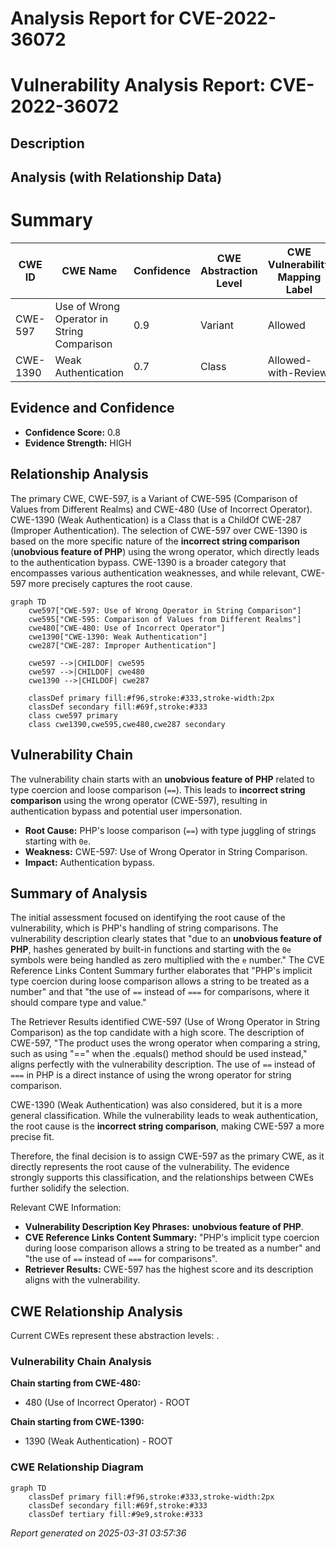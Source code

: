 # Analysis Report for CVE-2022-36072

# Vulnerability Analysis Report: CVE-2022-36072

## Description



## Analysis (with Relationship Data)

# Summary
| CWE ID | CWE Name | Confidence | CWE Abstraction Level | CWE Vulnerability Mapping Label | CWE-Vulnerability Mapping Notes |
|---|---|---|---|---|---|
| CWE-597 | Use of Wrong Operator in String Comparison | 0.9 | Variant | Allowed | Primary CWE |
| CWE-1390 | Weak Authentication | 0.7 | Class | Allowed-with-Review | Secondary Candidate |

## Evidence and Confidence

*   **Confidence Score:** 0.8
*   **Evidence Strength:** HIGH

## Relationship Analysis
The primary CWE, CWE-597, is a Variant of CWE-595 (Comparison of Values from Different Realms) and CWE-480 (Use of Incorrect Operator). CWE-1390 (Weak Authentication) is a Class that is a ChildOf CWE-287 (Improper Authentication). The selection of CWE-597 over CWE-1390 is based on the more specific nature of the **incorrect string comparison** (**unobvious feature of PHP**) using the wrong operator, which directly leads to the authentication bypass. CWE-1390 is a broader category that encompasses various authentication weaknesses, and while relevant, CWE-597 more precisely captures the root cause.

```mermaid
graph TD
    cwe597["CWE-597: Use of Wrong Operator in String Comparison"]
    cwe595["CWE-595: Comparison of Values from Different Realms"]
    cwe480["CWE-480: Use of Incorrect Operator"]
    cwe1390["CWE-1390: Weak Authentication"]
    cwe287["CWE-287: Improper Authentication"]

    cwe597 -->|CHILDOF| cwe595
    cwe597 -->|CHILDOF| cwe480
    cwe1390 -->|CHILDOF| cwe287

    classDef primary fill:#f96,stroke:#333,stroke-width:2px
    classDef secondary fill:#69f,stroke:#333
    class cwe597 primary
    class cwe1390,cwe595,cwe480,cwe287 secondary
```

## Vulnerability Chain
The vulnerability chain starts with an **unobvious feature of PHP** related to type coercion and loose comparison (`==`). This leads to **incorrect string comparison** using the wrong operator (CWE-597), resulting in authentication bypass and potential user impersonation.
- **Root Cause:** PHP's loose comparison (`==`) with type juggling of strings starting with `0e`.
- **Weakness:** CWE-597: Use of Wrong Operator in String Comparison.
- **Impact:** Authentication bypass.

## Summary of Analysis
The initial assessment focused on identifying the root cause of the vulnerability, which is PHP's handling of string comparisons. The vulnerability description clearly states that "due to an **unobvious feature of PHP**, hashes generated by built-in functions and starting with the `0e` symbols were being handled as zero multiplied with the `e` number." The CVE Reference Links Content Summary further elaborates that "PHP's implicit type coercion during loose comparison allows a string to be treated as a number" and that "the use of `==` instead of `===` for comparisons, where it should compare type and value."

The Retriever Results identified CWE-597 (Use of Wrong Operator in String Comparison) as the top candidate with a high score. The description of CWE-597, "The product uses the wrong operator when comparing a string, such as using "==" when the .equals() method should be used instead," aligns perfectly with the vulnerability description. The use of `==` instead of `===` in PHP is a direct instance of using the wrong operator for string comparison.

CWE-1390 (Weak Authentication) was also considered, but it is a more general classification. While the vulnerability leads to weak authentication, the root cause is the **incorrect string comparison**, making CWE-597 a more precise fit.

Therefore, the final decision is to assign CWE-597 as the primary CWE, as it directly represents the root cause of the vulnerability. The evidence strongly supports this classification, and the relationships between CWEs further solidify the selection.

Relevant CWE Information:
- **Vulnerability Description Key Phrases:** **unobvious feature of PHP**.
- **CVE Reference Links Content Summary:** "PHP's implicit type coercion during loose comparison allows a string to be treated as a number" and "the use of `==` instead of `===` for comparisons".
- **Retriever Results:** CWE-597 has the highest score and its description aligns with the vulnerability.


## CWE Relationship Analysis

Current CWEs represent these abstraction levels: .


### Vulnerability Chain Analysis

**Chain starting from CWE-480:**
- 480 (Use of Incorrect Operator) - ROOT


**Chain starting from CWE-1390:**
- 1390 (Weak Authentication) - ROOT



### CWE Relationship Diagram

```mermaid
graph TD
    classDef primary fill:#f96,stroke:#333,stroke-width:2px
    classDef secondary fill:#69f,stroke:#333
    classDef tertiary fill:#9e9,stroke:#333
```



*Report generated on 2025-03-31 03:57:36*
